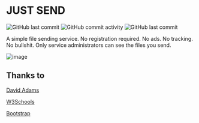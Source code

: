 # JUST SEND

![GitHub last commit](https://img.shields.io/github/last-commit/ricardomaia/just-send) 
![GitHub commit activity](https://img.shields.io/github/commit-activity/t/ricardomaia/just-send)
![GitHub last commit](https://img.shields.io/github/last-commit/ricardomaia/just-send)

A simple file sending service. No registration required. No ads. No tracking. No bullshit.
Only service administrators can see the files you send.

![image](https://github.com/ricardomaia/just-send/assets/1353811/5da88e70-0232-4fcc-a6f1-966988dc1da7)

## Thanks to

[David Adams](https://codeshack.io/file-upload-progress-bar-js-php/)

[W3Schools](https://www.w3schools.com/php/php_file_upload.asp)

[Bootstrap](https://getbootstrap.com/)
